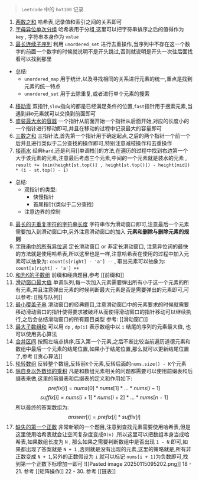 > `Leetcode` 中的 `hot100` 记录
1. [两数之和](https://leetcode.cn/problems/two-sum/description/?envType=study-plan-v2&envId=top-100-liked) 哈希表,记录值和索引之间的关系即可
2. [字母异位单次分组](https://leetcode.cn/problems/group-anagrams/submissions/590138550/?envType=study-plan-v2&envId=top-100-liked) 哈希表用于分组,这里可以把字符串排序之后的值得作为 `key` , 字符串本身作为 `value`
3. [最长连续子序列](https://leetcode.cn/problems/longest-consecutive-sequence/?envType=study-plan-v2&envId=top-100-liked) 利用 `unordered_set` 进行去重操作,当序列中不存在这一个数字的前面一个数字的时候就说明不是开头跳过,否则就说明是开头一次往后面找看可以找到那里
- 总结: 
	- `unordered_map` 用于统计,以及寻找相同的关系进行元素的统一,重点是找到元素的统一特点
	- `unordered_set` 用于去除重复,或者进行单个元素的搜索
4. [移动零](https://leetcode.cn/problems/move-zeroes/submissions/590156805/?envType=study-plan-v2&envId=top-100-liked) 双指针,`slow`指向的都是已经满足条件的位置,`fast`指针用于搜索元素,当遇到非`0`元素就可以交换到前面即可
5. [盛装最大水的容器](https://leetcode.cn/problems/container-with-most-water/description/?envType=study-plan-v2&envId=top-100-liked) 一个指针从前面开始一个指针从后面开始,对应的长度小的一个指针进行移动即可,并且在移动的过程中记录最大的容量即可
6. [三数之和](https://leetcode.cn/problems/3sum/?envType=study-plan-v2&envId=top-100-liked) 三指针法,首先第一个指针用于确定起点,之后的两个指针一个前一个后并且进行类似于二分查找的操作即可,特别注意减枝操作和去重操作
7. [接雨水](https://leetcode.cn/problems/trapping-rain-water/description/?envType=study-plan-v2&envId=top-100-liked) 经典`hard`,还是利用[[单调栈]]的方法,在遍历的过程中找到右边第一个大于该元素的元素,注意最后考虑三个元素,中间的一个元素就是装水的元素 , `result += (min(height[st.top()] , height[st.top()]) - height[mid]) * (i - st.top() - 1)` 
- 总结: 
	- 双指针的类型:
		- 快慢指针
		- 首尾指针(类似于二分查找)
	- 注意边界的控制
8. [最长的无重复字符的字符串长度](https://leetcode.cn/problems/longest-substring-without-repeating-characters/?envType=study-plan-v2&envId=top-100-liked) 字符串作为滑动窗口即可,注意最后一个元素需要加入到滑动窗口中,另外注意滑动窗口的加入 **元素和删除与删除元素的规则**
9. [字符串中的所有异位词](https://leetcode.cn/problems/find-all-anagrams-in-a-string/submissions/590357930/?envType=study-plan-v2&envId=top-100-liked) 定长滑动窗口 or 非定长滑动窗口, 注意异位词的最快的方法就是使用哈希表,所以这里也是一样,注意哈希表在使用的过程中加入元素可以抽象为: `count[s[right] - 'a'] --`  , 取出元素可以抽象为:  `count[s[right] - 'a'] ++`   
10. [和为K的子数组](https://leetcode.cn/problems/subarray-sum-equals-k/?envType=study-plan-v2&envId=top-100-liked) 前缀和经典题目,参考 [[前缀和]] 
11. [滑动窗口最大值](https://leetcode.cn/problems/sliding-window-maximum/?envType=study-plan-v2&envId=top-100-liked) 单调队列,每一次加入元素需要弹出所有小于这一个元素的所有元素,并且注意弹出元素的时候判断最大元素是否是需要弹出的元素即可,可以参考: [[栈与队列]] 
12. [最小覆盖子串](https://leetcode.cn/problems/minimum-window-substring/description/?envType=study-plan-v2&envId=top-100-liked) 滑动窗口的经典题目,注意滑动窗口中的元素要求的时候就需要移动滑动窗口的指针使得要求被破坏从而使得滑动窗口的指针移动可以继续执行,之后会总结滑动窗口的所有题目类型 参考: [[滑动窗口]]  
13. [最大子数组和](https://leetcode.cn/problems/maximum-subarray/description/?envType=study-plan-v2&envId=top-100-liked) 可以用 `dp` , `dp[i]` 表示数组中以 `i` 结尾的序列的元素最大值, 也可以使用贪心算法
14. [合并区间](https://leetcode.cn/problems/merge-intervals/description/?envType=study-plan-v2&envId=top-100-liked) 按照左端点排序,压入第一个元素,之后不断比较当前遍历道德元素和数组中最后一个元素的结尾位置,如果小于结尾位置,那么就可以更新结尾位置了,参考 [[贪心算法]]  
15. [轮转数组](https://leetcode.cn/problems/rotate-array/description/?envType=study-plan-v2&envId=top-100-liked)  反转整个数组,反转前`K`个元素,反转后面的`nums.size() - K`个元素
16. [除自身以外数组的乘积](https://leetcode.cn/problems/product-of-array-except-self/?envType=study-plan-v2&envId=top-100-liked) 凡是和数组元素相关的问题都需要可以使用前缀表和后缀表来做,这里的前缀表和后缀表的定义和作用如下:
$$
prefix[i] = nums[0] * nums[1] * ... * nums[i - 1]
$$
$$
suffix[i] = nums[i + 1] * nums[i + 2] * ... * nums[n - 1]
$$
所以最终的答案数组为:
$$
answer[i] = prefix[i] * suffix[i]
$$
17. [缺失的第一个正数](https://leetcode.cn/problems/first-missing-positive/description/?envType=study-plan-v2&envId=top-100-liked) 非常新颖的一个题目,注意到查找元素需要使用哈希表,但是这里使用哈希表就会让空间复杂度变成`O(n)` ,所以这里可以把数组本身当成哈希表,如果数组长度为 `N` , 那么如果之需要判断数组中是否出现 `1 - N` 即可,如果都出现了答案就是 `N + 1` ,否则就是没有出现的元素,这里的策略就是,所有非正数变成 `N + 1`,另外的正数假设为 `i` 就可以标记 `nums[i + 1]`为负数即可,找到第一个正数下标增加一即可
![[Pasted image 20250115095202.png]]
18 - 21. 参考 [[矩阵操作]] 
22 - 30. 参考 [[链表]] 
